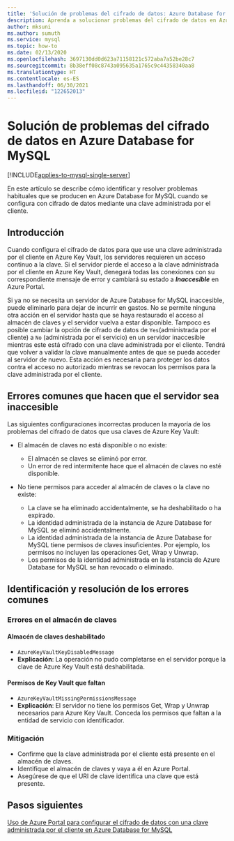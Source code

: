 ```yaml
---
title: 'Solución de problemas del cifrado de datos: Azure Database for MySQL'
description: Aprenda a solucionar problemas del cifrado de datos en Azure Database for MySQL.
author: mksuni
ms.author: sumuth
ms.service: mysql
ms.topic: how-to
ms.date: 02/13/2020
ms.openlocfilehash: 3697130dd0d623a71158121c572aba7a52be28c7
ms.sourcegitcommit: 8b38eff08c8743a095635a1765c9c44358340aa8
ms.translationtype: HT
ms.contentlocale: es-ES
ms.lasthandoff: 06/30/2021
ms.locfileid: "122652013"
---
```

# <a name="troubleshoot-data-encryption-in-azure-database-for-mysql"></a>Solución de problemas del cifrado de datos en Azure Database for MySQL

[!INCLUDE[applies-to-mysql-single-server](includes/applies-to-mysql-single-server.md)]

En este artículo se describe cómo identificar y resolver problemas habituales que se producen en Azure Database for MySQL cuando se configura con cifrado de datos mediante una clave administrada por el cliente.

## <a name="introduction"></a>Introducción

Cuando configura el cifrado de datos para que use una clave administrada por el cliente en Azure Key Vault, los servidores requieren un acceso continuo a la clave. Si el servidor pierde el acceso a la clave administrada por el cliente en Azure Key Vault, denegará todas las conexiones con su correspondiente mensaje de error y cambiará su estado a ***Inaccesible*** en Azure Portal.

Si ya no se necesita un servidor de Azure Database for MySQL inaccesible, puede eliminarlo para dejar de incurrir en gastos. No se permite ninguna otra acción en el servidor hasta que se haya restaurado el acceso al almacén de claves y el servidor vuelva a estar disponible. Tampoco es posible cambiar la opción de cifrado de datos de `Yes`(administrada por el cliente) a `No` (administrada por el servicio) en un servidor inaccesible mientras este está cifrado con una clave administrada por el cliente. Tendrá que volver a validar la clave manualmente antes de que se pueda acceder al servidor de nuevo. Esta acción es necesaria para proteger los datos contra el acceso no autorizado mientras se revocan los permisos para la clave administrada por el cliente.

## <a name="common-errors-that-cause-the-server-to-become-inaccessible"></a>Errores comunes que hacen que el servidor sea inaccesible

Las siguientes configuraciones incorrectas producen la mayoría de los problemas del cifrado de datos que usa claves de Azure Key Vault:

- El almacén de claves no está disponible o no existe:
  - El almacén se claves se eliminó por error.
  - Un error de red intermitente hace que el almacén de claves no esté disponible.

- No tiene permisos para acceder al almacén de claves o la clave no existe:
  - La clave se ha eliminado accidentalmente, se ha deshabilitado o ha expirado.
  - La identidad administrada de la instancia de Azure Database for MySQL se eliminó accidentalmente.
  - La identidad administrada de la instancia de Azure Database for MySQL tiene permisos de claves insuficientes. Por ejemplo, los permisos no incluyen las operaciones Get, Wrap y Unwrap.
  - Los permisos de la identidad administrada en la instancia de Azure Database for MySQL se han revocado o eliminado.

## <a name="identify-and-resolve-common-errors"></a>Identificación y resolución de los errores comunes

### <a name="errors-on-the-key-vault"></a>Errores en el almacén de claves

#### <a name="disabled-key-vault"></a>Almacén de claves deshabilitado

- `AzureKeyVaultKeyDisabledMessage`
- **Explicación**: La operación no pudo completarse en el servidor porque la clave de Azure Key Vault está deshabilitada.

#### <a name="missing-key-vault-permissions"></a>Permisos de Key Vault que faltan

- `AzureKeyVaultMissingPermissionsMessage`
- **Explicación**: El servidor no tiene los permisos Get, Wrap y Unwrap necesarios para Azure Key Vault. Conceda los permisos que faltan a la entidad de servicio con identificador.

### <a name="mitigation"></a>Mitigación

- Confirme que la clave administrada por el cliente está presente en el almacén de claves.
- Identifique el almacén de claves y vaya a él en Azure Portal.
- Asegúrese de que el URI de clave identifica una clave que está presente.

## <a name="next-steps"></a>Pasos siguientes

[Uso de Azure Portal para configurar el cifrado de datos con una clave administrada por el cliente en Azure Database for MySQL](howto-data-encryption-portal.md)
